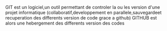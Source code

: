 GIT est un logiciel,un outil permettant de controler la ou les version d'une projet informatique (collaboratif,developpement en parallele,sauvegardeet recuperation des differents version de code grace a github)
GITHUB est alors une hebergement des differents version des codes